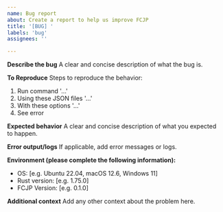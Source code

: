```yaml
---
name: Bug report
about: Create a report to help us improve FCJP
title: '[BUG] '
labels: 'bug'
assignees: ''

---
```


**Describe the bug**
A clear and concise description of what the bug is.

**To Reproduce**
Steps to reproduce the behavior:
1. Run command '...'
2. Using these JSON files '...'
3. With these options '...'
4. See error

**Expected behavior**
A clear and concise description of what you expected to happen.

**Error output/logs**
If applicable, add error messages or logs.

**Environment (please complete the following information):**
 - OS: [e.g. Ubuntu 22.04, macOS 12.6, Windows 11]
 - Rust version: [e.g. 1.75.0]
 - FCJP Version: [e.g. 0.1.0]

**Additional context**
Add any other context about the problem here.
